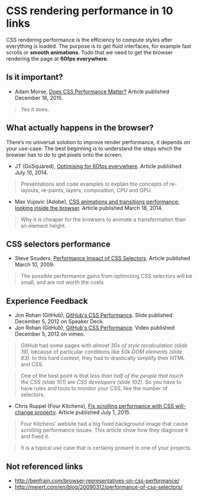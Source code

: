 # CSS rendering performance in 10 links

CSS rendering performance is the efficiency to compute styles after everything is loaded.
The purpose is to get fluid interfaces, for example fast scrolls or **smooth animations**.
Todo that we need to get the browser rendering the page at **60fps everywhere**.


## Is it important?

 * Adam Morse, [Does CSS Performance Matter?][mrmrs-caring] Article published December 18, 2015.
 
> Yes it does. 
 
[mrmrs-caring]: http://xn--h4hg.ws/2014/12/18/caring/


## What actually happens in the browser? 

There’s no universal solution to improve render performance, it depends on your use-case.
The best beginning is to understand the steps which the browser has to do to get pixels onto the screen.

 * JT (GoSquared), [Optimising for 60fps everywhere][gosquared-article]. Article published July 10, 2014.

> Presentations and code examples to explain the concepts of re-layouts, re-paints, layers, composition, CPU and GPU.

[gosquared-article]: https://engineering.gosquared.com/optimising-60fps-everywhere-in-javascript


 * Max Vujovic (Adobe), [CSS animations and transitions performance: looking inside the browser][adobe-animations-performance].
 Article published March 18, 2014.
  
> Why it is cheaper for the browsers to animate a transformation than an element height.

[adobe-animations-performance]: http://blogs.adobe.com/webplatform/2014/03/18/css-animations-and-transitions-performance/


## CSS selectors performance

 * Steve Souders, [Performance Impact of CSS Selectors][stevesouders-selector]. Article published March 10, 2009.

> The possible performance gains from optimizing CSS selectors will be small, and are not worth the costs

[stevesouders-selector]: http://www.stevesouders.com/blog/2009/03/10/performance-impact-of-css-selectors/


## Experience Feedback

 * Jon Rohan (GitHub), [GitHub's CSS Performance][github-slides]. Slide published December 5, 2012 on Speaker Deck.
 * Jon Rohan (GitHub), [GitHub's CSS Performance][github-video]. Video published December 5, 2012 on vimeo.

> GitHub had some pages with *almost 30s of style recalculation (slide 19)*,
because of particular conditions like *50k DOM elements (slide 63)*.
In this hard context, they had to drastically simplify their HTML and CSS.

> One of the best point is that *less than half of the people that touch the CSS (slide 101)* are *CSS developers (slide 102)*.
So you have to have rules and tools to monitor your CSS, like the number of selectors. 

[github-slides]: https://speakerdeck.com/jonrohan/githubs-css-performance
[github-video]: https://vimeo.com/54990931


 * Chris Ruppel (Four Kitchens), [Fix scrolling performance with CSS will-change property][fourkitchens-scrolling]. Article published July 1, 2015.

> Four Kitchens’ website had a big fixed background image that cause scrolling performance issues.
This article show how they diagnose it and fixed it.

> It is a typical use case that is certainly present in one of your projects.

[fourkitchens-scrolling]: https://fourword.fourkitchens.com/article/fix-scrolling-performance-css-will-change-property


## Not referenced links

 * http://benfrain.com/browser-representatives-on-css-performance/
 * http://meiert.com/en/blog/20090312/performance-of-css-selectors/
